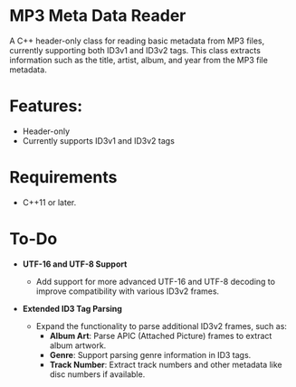 # MP3 Meta Data Reader
A C++ header-only class for reading basic metadata from MP3 files, currently supporting both ID3v1 and ID3v2 tags. This class extracts information such as the title, artist, album, and year from the MP3 file metadata.

# Features:
* Header-only
* Currently supports ID3v1 and ID3v2 tags
  
# Requirements
* C++11 or later.

# To-Do

- **UTF-16 and UTF-8 Support**
  - Add support for more advanced UTF-16 and UTF-8 decoding to improve compatibility with various ID3v2 frames.

- **Extended ID3 Tag Parsing**
  - Expand the functionality to parse additional ID3v2 frames, such as:
    - **Album Art**: Parse APIC (Attached Picture) frames to extract album artwork.
    - **Genre**: Support parsing genre information in ID3 tags.
    - **Track Number**: Extract track numbers and other metadata like disc numbers if available.

